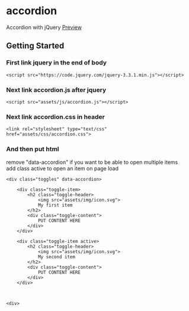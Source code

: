 # accordion
Accordion with jQuery [Preview](https://htmlpreview.github.io/?https://github.com/zecka/accordion/blob/master/index.html)


## Getting Started

### First link jquery in the end of body
```
<script src="https://code.jquery.com/jquery-3.3.1.min.js"></script>
```

### Next link accordion.js after jquery
```
<script src="assets/js/accordion.js"></script>
```

### Next link accordion.css in header
```
<link rel="stylesheet" type="text/css" href="assets/css/accordion.css">

```

### And then put html
remove "data-accordion" if you want to be able to open multiple items<br />
add class active to open an item on page load
```
<div class="toggles" data-accordion>

	<div class="toggle-item>
		<h2 class="toggle-header>
			<img src="assets/img/icon.svg">
			My first item
		</h2>
		<div class="toggle-content">
			PUT CONTENT HERE
		</div>
	</div>
	
	<div class="toggle-item active>
		<h2 class="toggle-header>
			<img src="assets/img/icon.svg">
			My second item
		</h2>
		<div class="toggle-content">
			PUT CONTENT HERE
		</div>
	</div>
	
	
	
<div>
```